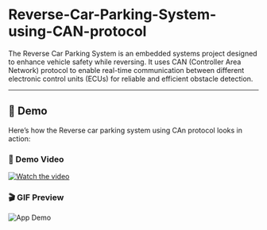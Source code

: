 # Reverse-Car-Parking-System-using-CAN-protocol
The Reverse Car Parking System is an embedded systems project designed to enhance vehicle safety while reversing. It uses CAN (Controller Area Network) protocol to enable real-time communication between different electronic control units (ECUs) for reliable and efficient obstacle detection.

---

## 🎥 Demo

Here’s how the Reverse car parking system using CAn protocol looks in action:

### 🎥 Demo Video

[![Watch the video](https://img.shields.io/badge/▶-Click%20to%20Play-red)](demo/demo.mp4)


### 🎬 GIF Preview

![App Demo](demo/demo.gif)

